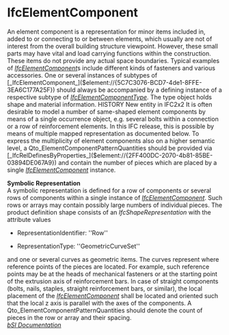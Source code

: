 IfcElementComponent
===================
An element component is a representation for minor items included in, added to
or connecting to or between elements, which usually are not of interest from
the overall building structure viewpoint. However, these small parts may have
vital and load carrying functions within the construction. These items do not
provide any actual space boundaries. Typical examples of
[_IfcElementComponent_]($element://{5C7C3076-BCD7-4de1-8FFE-3EA6C177A25F})s
include different kinds of fasteners and various accessories.  
One or several instances of subtypes of
[_IfcElementComponent_]($element://{5C7C3076-BCD7-4de1-8FFE-3EA6C177A25F})
should always be accompanied by a defining instance of a respective subtype of
[_IfcElementComponentType_]($element://{D6848B26-0C64-4a58-ADD7-AA2243A08FF1}).
The type object holds shape and material information.  
HISTORY New entity in IFC2x2  
It is often desirable to model a number of same-shaped element components by
means of a single occurrence object, e.g. several bolts within a connection or
a row of reinforcement elements. In this IFC release, this is possible by
means of multiple mapped representation as documented below.  
To express the multiplicity of element components also on a higher semantic
level, a Qto_ElementComponentPatternQuantities should be provided via
[_IfcRelDefinesByProperties_]($element://{2FF400DC-2070-4b81-85BE-03894DE067A9})
and contain the number of pieces which are placed by a single
[_IfcElementComponent_]($element://{5C7C3076-BCD7-4de1-8FFE-3EA6C177A25F})
instance.  
  
 **Symbolic Representation**  
A symbolic representation is defined for a row of components or several rows
of components within a single instance of
[_IfcElementComponent_]($element://{5C7C3076-BCD7-4de1-8FFE-3EA6C177A25F}).
Such rows or arrays may contain possibly large numbers of individual pieces.
The product definition shape consists of an _IfcShapeRepresentation_ with the
attribute values  

  

  * RepresentationIdentifier: ''Row''
  

  * RepresentationType: ''GeometricCurveSet''
  

  
and one or several curves as geometric items. The curves represent where
reference points of the pieces are located. For example, such reference points
may be at the heads of mechanical fasteners or at the starting point of the
extrusion axis of reinforcement bars. In case of straight components (bolts,
nails, staples, straight reinforcement bars, or similar), the local placement
of the
[_IfcElementComponent_]($element://{5C7C3076-BCD7-4de1-8FFE-3EA6C177A25F})
shall be located and oriented such that the local z axis is parallel with the
axes of the components. A Qto_ElementComponentPatternQuantities should denote
the count of pieces in the row or array and their spacing.  
[ _bSI
Documentation_](https://standards.buildingsmart.org/IFC/DEV/IFC4_2/FINAL/HTML/schema/ifcsharedcomponentelements/lexical/ifcelementcomponent.htm)


